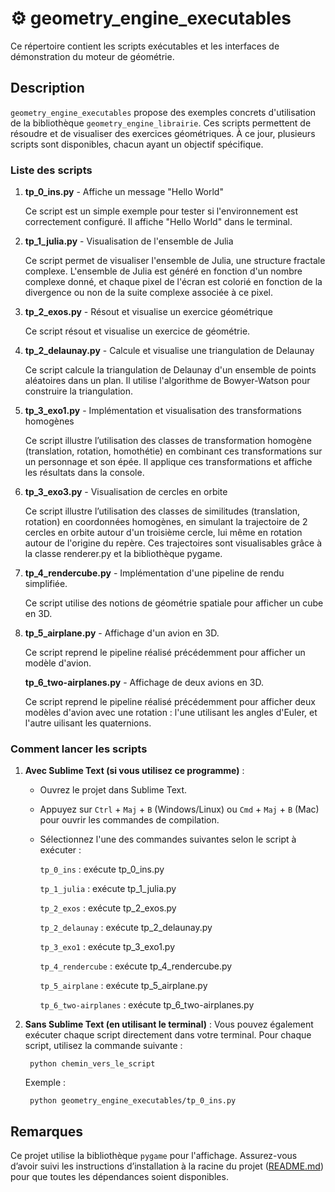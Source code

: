 # ⚙️ geometry_engine_executables

Ce répertoire contient les scripts exécutables et les interfaces de démonstration du moteur de géométrie.

## Description

`geometry_engine_executables` propose des exemples concrets d'utilisation de la bibliothèque `geometry_engine_librairie`. Ces scripts permettent de résoudre et de visualiser des exercices géométriques. À ce jour, plusieurs scripts sont disponibles, chacun ayant un objectif spécifique. 


### Liste des scripts

1. **tp_0_ins.py** - Affiche un message "Hello World"

    Ce script est un simple exemple pour tester si l'environnement est correctement configuré. Il affiche "Hello World" dans le terminal.


2. **tp_1_julia.py** - Visualisation de l'ensemble de Julia

    Ce script permet de visualiser l'ensemble de Julia, une structure fractale complexe. L'ensemble de Julia est généré en fonction d'un nombre complexe donné, et chaque pixel de l'écran est colorié en fonction de la divergence ou non de la suite complexe associée à ce pixel.


3. **tp_2_exos.py** - Résout et visualise un exercice géométrique

    Ce script résout et visualise un exercice de géométrie. 

4. **tp_2_delaunay.py** - Calcule et visualise une triangulation de Delaunay

    Ce script calcule la triangulation de Delaunay d'un ensemble de points aléatoires dans un plan. Il utilise l'algorithme de Bowyer-Watson pour construire la triangulation.

5. **tp_3_exo1.py** - Implémentation et visualisation des transformations homogènes

    Ce script illustre l’utilisation des classes de transformation homogène (translation, rotation, homothétie) en combinant ces transformations sur un personnage et son épée. Il applique ces transformations et affiche les résultats dans la console.

6. **tp_3_exo3.py** - Visualisation de cercles en orbite

    Ce script illustre l’utilisation des classes de similitudes (translation, rotation) en coordonnées homogènes, en simulant la trajectoire de 2 cercles en orbite autour d'un troisième cercle, lui même en rotation autour de l'origine du repère. Ces trajectoires sont visualisables grâce à la classe renderer.py et la bibliothèque pygame.

7. **tp_4_rendercube.py** - Implémentation d'une pipeline de rendu simplifiée.

   Ce script utilise des notions de géométrie spatiale pour afficher un cube en 3D.

8. **tp_5_airplane.py** - Affichage d'un avion en 3D.

   Ce script reprend le pipeline réalisé précédemment pour afficher un modèle d'avion.

   **tp_6_two-airplanes.py** - Affichage de deux avions en 3D.

   Ce script reprend le pipeline réalisé précédemment pour afficher deux modèles d'avion avec une rotation : l'une utilisant les angles d'Euler, et l'autre uilisant les quaternions.

### Comment lancer les scripts

1. **Avec Sublime Text (si vous utilisez ce programme)** :
   - Ouvrez le projet dans Sublime Text.
   - Appuyez sur `Ctrl` + `Maj` + `B` (Windows/Linux) ou `Cmd` + `Maj` + `B` (Mac) pour ouvrir les commandes de compilation.
   - Sélectionnez l'une des commandes suivantes selon le script à exécuter :

        `tp_0_ins` : exécute tp_0_ins.py

        `tp_1_julia` : exécute tp_1_julia.py

        `tp_2_exos` : exécute tp_2_exos.py

        `tp_2_delaunay` : exécute tp_2_delaunay.py

        `tp_3_exo1` : exécute tp_3_exo1.py

        `tp_4_rendercube` : exécute tp_4_rendercube.py

        `tp_5_airplane` : exécute tp_5_airplane.py

        `tp_6_two-airplanes` : exécute tp_6_two-airplanes.py

2. **Sans Sublime Text (en utilisant le terminal)** :
    Vous pouvez également exécuter chaque script directement dans votre terminal. Pour chaque script, utilisez la commande suivante :
    
        python chemin_vers_le_script

    Exemple :

        python geometry_engine_executables/tp_0_ins.py


## Remarques

Ce projet utilise la bibliothèque `pygame` pour l'affichage. Assurez-vous d’avoir suivi les instructions d’installation à la racine du projet ([README.md](https://github.com/niloccolinus/geometry_engine/blob/main/README.md)) pour que toutes les dépendances soient disponibles.
